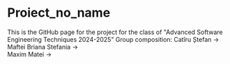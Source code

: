 # Proiect_no_name
This is the GitHub page for the project for the class of "Advanced Software Engineering Techniques 2024-2025"
Group composition:
	Catîru Ștefan          ->    
	Maftei Briana Stefania ->    
  Maxim Matei            ->    
  
   
  
